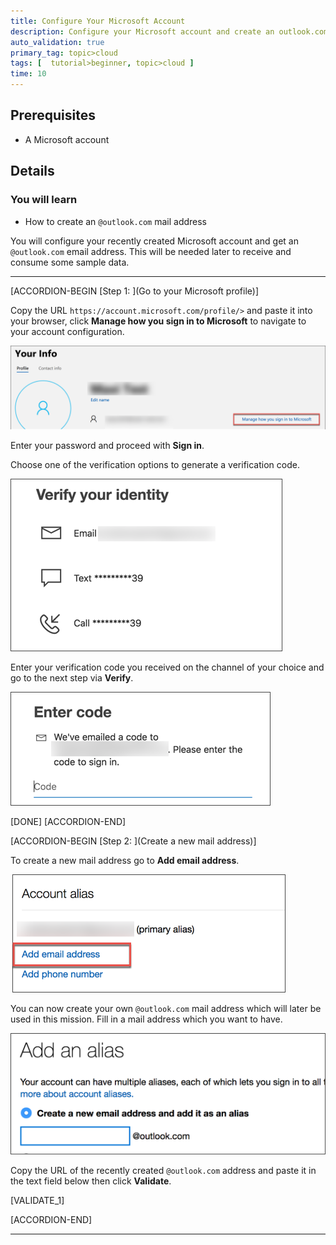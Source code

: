 ```yaml
---
title: Configure Your Microsoft Account
description: Configure your Microsoft account and create an outlook.com user.
auto_validation: true
primary_tag: topic>cloud
tags: [  tutorial>beginner, topic>cloud ]
time: 10
---
```


## Prerequisites  
 - A Microsoft account

## Details
### You will learn  
  - How to create an `@outlook.com` mail address

You will configure your recently created Microsoft account and get an `@outlook.com` email address.  This will be needed later to receive and consume some sample data.

---

[ACCORDION-BEGIN [Step 1: ](Go to your Microsoft profile)]

Copy the URL `https://account.microsoft.com/profile/>` and paste it into your browser, click **Manage how you sign in to Microsoft** to navigate to your account configuration.

![profile overview](profile.png)

Enter your password and proceed with **Sign in**.

Choose one of the verification options to generate a verification code.

![verification choice](verification_choice.png)

Enter your verification code you received on the channel of your choice and go to the next step via **Verify**.

![enter code](enter_code.png)

[DONE]
[ACCORDION-END]

[ACCORDION-BEGIN [Step 2: ](Create a new mail address)]

To create a new mail address go to **Add email address**.


![add email address](add_mail.png)

You can now create your own `@outlook.com` mail address which will later be used in this mission. Fill in a mail address which you want to have.

![create mail adress](alias.png)

Copy the URL of the recently created `@outlook.com` address and paste it in the text field below then click **Validate**.

[VALIDATE_1]

[ACCORDION-END]



---
